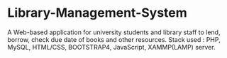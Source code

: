 # Library-Management-System
A Web-based application for university students and library staff to lend, borrow, check due date of books and other resources. 
Stack used : PHP, MySQL, HTML/CSS, BOOTSTRAP4, JavaScript, XAMMP(LAMP) server.
